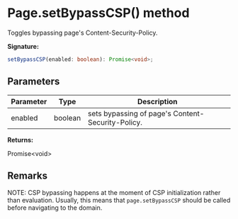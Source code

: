 # Page.setBypassCSP() method

Toggles bypassing page's Content-Security-Policy.

**Signature:**

```typescript
setBypassCSP(enabled: boolean): Promise<void>;
```

## Parameters

| Parameter | Type    | Description                                       |
| --------- | ------- | ------------------------------------------------- |
| enabled   | boolean | sets bypassing of page's Content-Security-Policy. |

**Returns:**

Promise&lt;void&gt;

## Remarks

NOTE: CSP bypassing happens at the moment of CSP initialization rather than evaluation. Usually, this means that `page.setBypassCSP` should be called before navigating to the domain.
